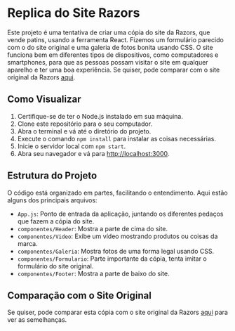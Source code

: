 # Replica do Site Razors

Este projeto é uma tentativa de criar uma cópia do site da Razors, que vende patins, usando a ferramenta React. Fizemos um formulário parecido com o do site original e uma galeria de fotos bonita usando CSS. O site funciona bem em diferentes tipos de dispositivos, como computadores e smartphones, para que as pessoas possam visitar o site em qualquer aparelho e ter uma boa experiência. Se quiser, pode comparar com o site original da Razors [aqui](https://www.razorskate.com).

## Como Visualizar

1. Certifique-se de ter o Node.js instalado em sua máquina.
2. Clone este repositório para o seu computador.
3. Abra o terminal e vá até o diretório do projeto.
4. Execute o comando `npm install` para instalar as coisas necessárias.
5. Inicie o servidor local com `npm start`.
6. Abra seu navegador e vá para [http://localhost:3000](http://localhost:3000).

## Estrutura do Projeto

O código está organizado em partes, facilitando o entendimento. Aqui estão alguns dos principais arquivos:

- `App.js`: Ponto de entrada da aplicação, juntando os diferentes pedaços que fazem a cópia do site.
- `componentes/Header`: Mostra a parte de cima do site.
- `componentes/Video`: Exibe um vídeo mostrando produtos ou coisas da marca.
- `componentes/Galeria`: Mostra fotos de uma forma legal usando CSS.
- `componentes/Formulario`: Parte importante da cópia, tenta imitar o formulário do site original.
- `componentes/Footer`: Mostra a parte de baixo do site.

## Comparação com o Site Original

Se quiser, pode comparar esta cópia com o site original da Razors [aqui](https://www.razorskate.com) para ver as semelhanças.
